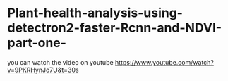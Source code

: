 # Plant-health-analysis-using-detectron2-faster-Rcnn-and-NDVI-part-one-
you can watch the video on youtube https://www.youtube.com/watch?v=9PKRHynJo7U&t=30s
